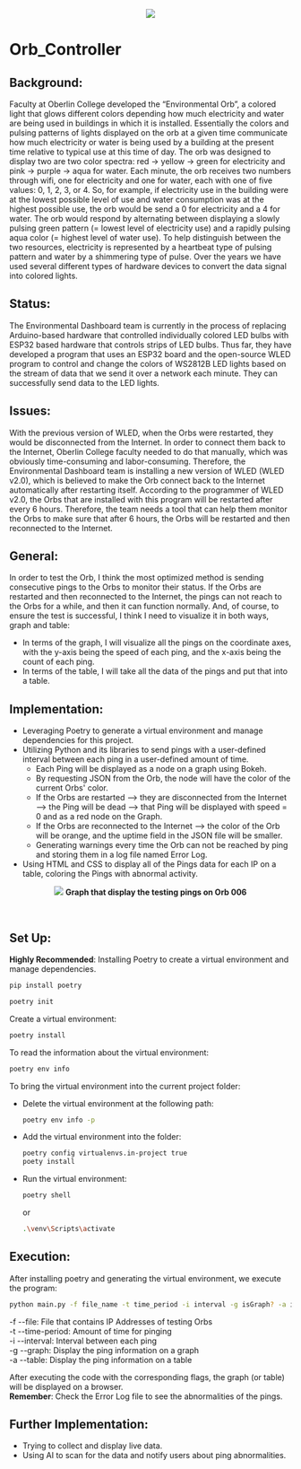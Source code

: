 <p align="center">
  <img src="https://capsule-render.vercel.app/api?text=Orb%20Controller!🕹&animation=twinkling&type=waving&color=gradient&height=150"/>
</p>


# Orb_Controller
## Background:
Faculty at Oberlin College developed the “Environmental Orb”, a colored light that glows different colors depending how much electricity and water are being used in buildings in which it is installed.  Essentially the colors and pulsing patterns of lights displayed on the orb at a given time communicate how much electricity or water is being used by a building at the present time relative to typical use at this time of day. The orb was designed to display two are two color spectra:  red → yellow → green for electricity and pink → purple → aqua for water.  Each minute, the orb receives two numbers through wifi, one for electricity and one for water,  each with one of five values: 0, 1, 2, 3, or 4.   So, for example, if electricity use in the building were at the lowest possible level of use and water consumption was at the highest possible use, the orb would be send a 0 for electricity and a 4 for water.  The orb would respond by alternating between displaying a slowly pulsing green pattern (= lowest level of electricity use) and a rapidly pulsing aqua color (= highest level of water use).  To help distinguish between the two resources, electricity is represented by a heartbeat type of pulsing pattern and water by a shimmering type of pulse.  Over the years we have used several different types of hardware devices to convert the data signal into colored lights.  
## Status:
The Environmental Dashboard team is currently in the process of replacing Arduino-based hardware that controlled individually colored LED bulbs with ESP32 based hardware that controls strips of LED bulbs. Thus far, they have developed a program that uses an ESP32 board and the open-source WLED program to control and change the colors of WS2812B LED lights based on the stream of data that we send it over a network each minute. They can successfully send data to the LED lights. 
## Issues:
With the previous version of WLED, when the Orbs were restarted, they would be disconnected from the Internet. In order to connect them back to the Internet, Oberlin College faculty needed to do that manually, which was obviously time-consuming and labor-consuming. Therefore, the Environmental Dashboard team is installing a new version of WLED (WLED v2.0), which is believed to make the Orb connect back to the Internet automatically after restarting itself. 
According to the programmer of WLED v2.0, the Orbs that are installed with this program will be restarted after every 6 hours. Therefore, the team needs a tool that can help them monitor the Orbs to make sure that after 6 hours, the Orbs will be restarted and then reconnected to the Internet.
## General:
In order to test the Orb, I think the most optimized method is sending consecutive pings to the Orbs to monitor their status. If the Orbs are restarted and then reconnected to the Internet, the pings can not reach to the Orbs for a while, and then it can function normally.
And, of course, to ensure the test is successful, I think I need to visualize it in both ways, graph and table:
- In terms of the graph, I will visualize all the pings on the coordinate axes, with the y-axis being the speed of each ping, and the x-axis being the count of each ping.
- In terms of the table, I will take all the data of the pings and put that into a table.
## Implementation:
- Leveraging Poetry to generate a virtual environment and manage dependencies for this project.
- Utilizing Python and its libraries to send pings with a user-defined interval between each ping in a user-defined amount of time.
    - Each Ping will be displayed as a node on a graph using Bokeh.
    - By requesting JSON from the Orb, the node will have the color of the current Orbs' color.
    - If the Orbs are restarted --> they are disconnected from the Internet --> the Ping will be dead --> that Ping will be displayed with speed = 0 and as a red node on the Graph.
    - If the Orbs are reconnected to the Internet --> the color of the Orb will be orange, and the uptime field in the JSON file will be smaller.
    - Generating warnings every time the Orb can not be reached by ping and storing them in a log file named Error Log.
- Using HTML and CSS to display all of the Pings data for each IP on a table, coloring the Pings with abnormal activity.
<p align="center">
  <img src="https://github.com/user-attachments/assets/d992b8f1-89d9-4a1a-b39f-66b832498676">
  <b>Graph that display the testing pings on Orb 006</b>
</p><br/>

## Set Up:
**Highly Recommended**: Installing Poetry to create a virtual environment and manage dependencies.
```bash
pip install poetry
```
```bash
poetry init
```
Create a virtual environment:
```bash
poetry install
```
To read the information about the virtual environment:
```bash
poetry env info
```
To bring the virtual environment into the current project folder:
- Delete the virtual environment at the following path:
  ```bash
  poetry env info -p
  ```
- Add the virtual environment into the folder:
  ```bash
  poetry config virtualenvs.in-project true
  poety install
  ```
- Run the virtual environment:
  ```bash
  poetry shell
  ```
  or
  ```bash
  .\venv\Scripts\activate
  ```
## Execution:
After installing poetry and generating the virtual environment, we execute the program:
```bash
python main.py -f file_name -t time_period -i interval -g isGraph? -a isTable?
```
-f --file: File that contains IP Addresses of testing Orbs<br/>
-t --time-period: Amount of time for pinging<br/>
-i --interval: Interval between each ping<br/>
-g --graph: Display the ping information on a graph<br/>
-a --table: Display the ping information on a table<br/>

After executing the code with the corresponding flags, the graph (or table) will be displayed on a browser. <br/>
**Remember**: Check the Error Log file to see the abnormalities of the pings.

## Further Implementation:
- Trying to collect and display live data.
- Using AI to scan for the data and notify users about ping abnormalities.
